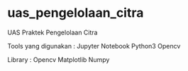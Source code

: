 # uas_pengelolaan_citra
UAS Praktek Pengelolaan Citra


Tools yang digunakan : 
Jupyter Notebook 
Python3
Opencv

Library : 
Opencv
Matplotlib
Numpy
